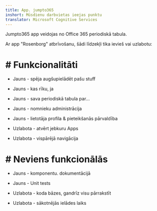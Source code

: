 ```yaml
---
title: App. jumpto365
inshort: Mūsdienu darbvietas ieejas punktu
translator: Microsoft Cognitive Services
---
```



Jumpto365 app veidojas no Office 365 periodiskā tabula. 

Ar app "Rosenborg" atbrīvošanu, šādi līdzekļi tika ievieš vai uzlabotu:

# # Funkcionalitāti

* Jauns - spēja augšupielādēt pašu stuff

* Jauns - kas rīku, ja

* Jauns - sava periodiskā tabula par...

* Jauns - nomnieku administrācija

* Jauns - lietotāja profila & pieteikšanās pārvaldība

* Uzlabota - atvērt jebkuru Apps

* Uzlabota - vispārējā navigācija

# # Neviens funkcionālās

* Jauns - komponentu. dokumentācijā

* Jauns - Unit tests

* Uzlabota - koda bāzes, gandrīz visu pārrakstīt

* Uzlabota - sākotnējās ielādes laiks




